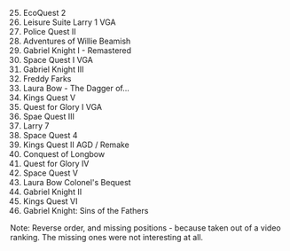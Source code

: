 25. EcoQuest 2
23. Leisure Suite Larry 1 VGA
22. Police Quest II
21. Adventures of Willie Beamish
20. Gabriel Knight I - Remastered
19. Space Quest I VGA
17. Gabriel Knight III
16. Freddy Farks
15. Laura Bow - The Dagger of...
14. Kings Quest V
13. Quest for Glory I VGA
11. Spae Quest III
10. Larry 7
9. Space Quest 4
8. Kings Quest II AGD / Remake
7. Conquest of Longbow
6. Quest for Glory IV
5. Space Quest V
4. Laura Bow Colonel's Bequest
3. Gabriel Knight II
2. Kings Quest VI
1. Gabriel Knight: Sins of the Fathers

Note: Reverse order, and missing positions - because taken out of a video ranking. The missing ones were not interesting at all.
